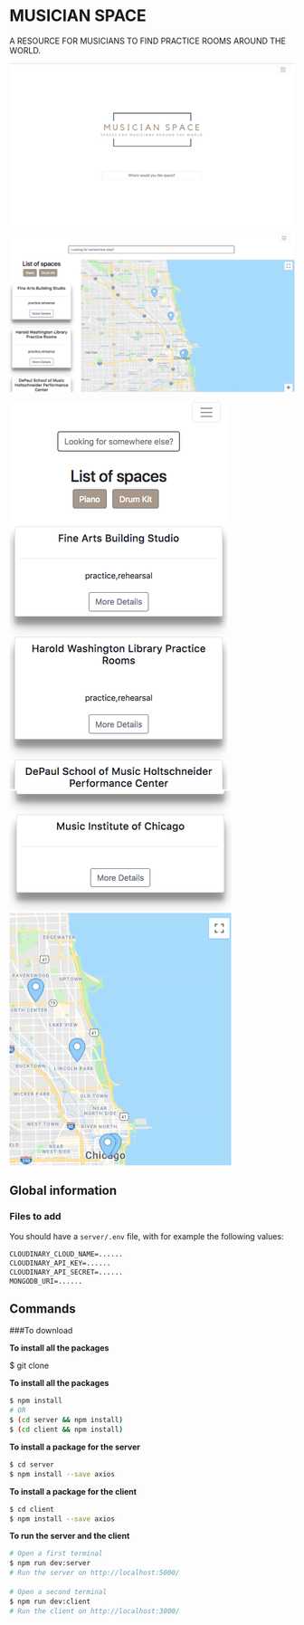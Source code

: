 # MUSICIAN SPACE

A RESOURCE FOR MUSICIANS TO FIND PRACTICE ROOMS AROUND THE WORLD.

![Landing Page](client/public/images/LandingPage.png)

![Locations and Map](client/public/images/HomePage.png)

![Responsive application](client/public/images/Responsive1.png)
![Map view on phone](client/public/images/Responsive2.png)

## Global information

### Files to add

You should have a `server/.env` file, with for example the following values:

```
CLOUDINARY_CLOUD_NAME=......
CLOUDINARY_API_KEY=......
CLOUDINARY_API_SECRET=......
MONGODB_URI=......
```

## Commands

###To download

**To install all the packages**

$ git clone

**To install all the packages**

```sh
$ npm install
# OR
$ (cd server && npm install)
$ (cd client && npm install)
```

**To install a package for the server**

```sh
$ cd server
$ npm install --save axios
```

**To install a package for the client**

```sh
$ cd client
$ npm install --save axios
```

**To run the server and the client**

```sh
# Open a first terminal
$ npm run dev:server
# Run the server on http://localhost:5000/

# Open a second terminal
$ npm run dev:client
# Run the client on http://localhost:3000/
```
